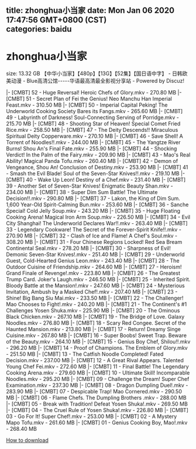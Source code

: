 
title: zhonghua小当家
date: Mon Jan 06 2020 17:47:56 GMT+0800 (CST)    
categories: baidu
---

# zhonghua小当家
size: 13.32 GB
 【中华小当家】【480p】【13G】【52集】【国日语中字】 - 日韩欧美动漫 - Blue高清公馆-----华语最高清最全影视分享站 - Powered by Discuz!
 
|- [CMBT] 52 - Huge Reversal!  Heroic Chefs of Glory.mkv - 270.80 MB
|- [CMBT] 51 - Secret Plan of Fei the Genius!  Neo Manchu Han Imperial Feast.mkv - 310.50 MB
|- [CMBT] 50 - Imperial Capital Peking!  The Underworld Cooking Society Bares its Fangs.mkv - 265.60 MB
|- [CMBT] 49 - Labyrinth of Darkness!  Soul-Connecting Serving of Porridge.mkv - 215.70 MB
|- [CMBT] 48 - Shooting Star of Heaven!  Special Comet Fried Rice.mkv - 258.50 MB
|- [CMBT] 47 - The Deity Descends!!  Miraculous Spiritual Deity Copperware.mkv - 270.10 MB
|- [CMBT] 46 - Save Shell!  A Torrent of Noodles!!.mkv - 244.00 MB
|- [CMBT] 45 - The Yangtze River Burns!  Shou An's Final Fate.mkv - 255.90 MB
|- [CMBT] 44 - Shocking Verdict!  In the Palm of the Fairy.mkv - 209.90 MB
|- [CMBT] 43 - Mao's Real Ability!  Magical Panda Tofu.mkv - 260.40 MB
|- [CMBT] 42 - Demon of Vengeance, Shou An!  Conclusion of Destiny.mkv - 253.90 MB
|- [CMBT] 41 - Smash the Evil Blade!  Soul of the Seven-Star Knives!!.mkv - 219.10 MB
|- [CMBT] 40 - Wake Up Leon!  Destiny of a Chef.mkv - 231.40 MB
|- [CMBT] 39 - Another Set of Seven-Star Knives!  Enigmatic Beauty Shan.mkv - 234.00 MB
|- [CMBT] 38 - Super Dim Sum Battle!  The Ultimate Decision!!.mkv - 290.80 MB
|- [CMBT] 37 - Lakon, the King of Dim Sum.  1,600 Year-Old Spirit-Calming Bun.mkv - 253.60 MB
|- [CMBT] 36 - Sanche Special!  Cold Jelly Soup.mkv - 243.20 MB
|- [CMBT] 35 - Huge Floating Cooking Arena!  Magical Iron Arm Soup.mkv - 226.50 MB
|- [CMBT] 34 - Evil City Shanghai!  The Underworld Declares War!!.mkv - 263.40 MB
|- [CMBT] 33 - Legendary Cookware! The Secret of the Forever-Spirit Knife!!.mkv - 270.90 MB
|- [CMBT] 32 - Clash of Ice and Flame!  A Chef's Soul.mkv - 308.20 MB
|- [CMBT] 31 - Four Chinese Regions Locked!  Red Sea Bream Continental Seal.mkv - 278.20 MB
|- [CMBT] 30 - Sharpness of Evil!  Demonic Seven-Star Knives!.mkv - 251.40 MB
|- [CMBT] 29 - Underworld Guest, Cold-Hearted Genius Leon.mkv - 243.40 MB
|- [CMBT] 28 - The Outdoor Cuisine of Friendship.mkv - 264.60 MB
|- [CMBT] 27 - Heroism!  Grand Finale of Revenge!.mkv - 223.80 MB
|- [CMBT] 26 - The Greatest Trump Card.  Joker's Laugh.mkv - 246.50 MB
|- [CMBT] 25 - Inherited Spirit.  Bloody Battle at the Mansion!.mkv - 247.60 MB
|- [CMBT] 24 - Mysterious Invitation, Ambush by a Masked Chef!.mkv - 207.40 MB
|- [CMBT] 23 - Shine!  Big Bang Siu Mai.mkv - 233.50 MB
|- [CMBT] 22 - The Challenger!  Mao Chooses to Fight!.mkv - 240.20 MB
|- [CMBT] 21 - The Continent's #1 Challenges Yosen Shuka.mkv - 225.90 MB
|- [CMBT] 20 - The Ominous Black Chicken.mkv - 267.10 MB
|- [CMBT] 19 - The Bridge of Love.  Galaxy Noodles.mkv - 276.80 MB
|- [CMBT] 18 - Scary Red Congee.  Secret of the Haunted Mansion.mkv - 213.80 MB
|- [CMBT] 17 - Return! Dreamy Singe Cuisine.mkv - 267.80 MB
|- [CMBT] 16 - Super Boobs!  Sweet Trap.  Beware of the Beauty.mkv - 264.10 MB
|- [CMBT] 15 - Genius Boy Chef, Shilou!!.mkv - 296.20 MB
|- [CMBT] 14 - Proof of Champions.  The Emblem of Glory.mkv - 251.50 MB
|- [CMBT] 13 - The Catfish Noodle Completed!  Fated Decision.mkv - 237.00 MB
|- [CMBT] 12 - A Great Rival Appears.  Talented Young Chef Fei.mkv - 272.60 MB
|- [CMBT] 11 - Final Battle!  The Legendary Cooking Arena.mkv - 279.60 MB
|- [CMBT] 10 - Ultimate Skill!  Incomparable Noodles.mkv - 295.20 MB
|- [CMBT] 09 - Challenge the Dream!  Super Chef Examination.mkv - 237.30 MB
|- [CMBT] 08 - Dragon Dumpling Duel!.mkv - 283.90 MB
|- [CMBT] 07 - Despicable Trap! Mao Cornered.mkv - 290.50 MB
|- [CMBT] 06 - Flame Chefs.  The Dumpling Brothers .mkv - 288.00 MB
|- [CMBT] 05 - Break with Tradition!  Defeat Yosen Shuka!.mkv - 269.50 MB
|- [CMBT] 04 - The Cruel Rule of Yosen Shuka!.mkv - 226.80 MB
|- [CMBT] 03 - Go For It! Super Chef!.mkv - 253.00 MB
|- [CMBT] 02 - A Mystery Mapo Tofu.mkv - 261.60 MB
|- [CMBT] 01 - Genius Cooking Boy, Mao!.mkv - 268.40 MB

[How to download](https://bpcam.bemobtrk.com/go/2ceec3aa-1ca2-46d6-b9ff-aaa5c184517c?jno=302)